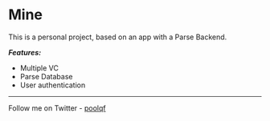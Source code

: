 Mine
=========

This is a personal project, based on an app with a Parse Backend.

***Features:***

* Multiple VC
* Parse Database
* User authentication

___

Follow me on Twitter - [poolqf](https://twitter.com/poolqf)